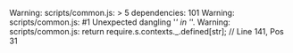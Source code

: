 Warning: scripts/common.js: > 5 dependencies: 101
Warning: scripts/common.js:  #1 Unexpected dangling '_' in '_'.
Warning: scripts/common.js:     return require.s.contexts._.defined[str]; // Line 141, Pos 31

